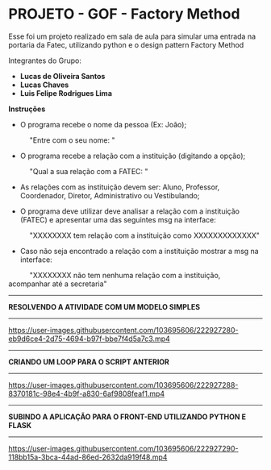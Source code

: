<h1> PROJETO - GOF - Factory Method </h1> 

Esse foi um projeto realizado em sala de aula para simular uma entrada na portaria da Fatec, utilizando python e o design pattern Factory Method

Integrantes do Grupo:
- **Lucas de Oliveira Santos**
- **Lucas Chaves**
- **Luis Felipe Rodrigues Lima**


**Instruções**

- O programa recebe o nome da pessoa (Ex: João);

      "Entre com o seu nome: "

- O programa recebe a relação com a instituição (digitando a opção);

      "Qual a sua relação com a FATEC: "

- As relações com as instituição devem ser: Aluno, Professor, Coordenador, Diretor, Administrativo ou Vestibulando;

- O programa deve utilizar deve analisar a relação com a instituição (FATEC) e apresentar
uma das seguintes msg na interface:

      "XXXXXXXX tem relação com a instituição como XXXXXXXXXXXXX"

- Caso não seja encontrado a relação com a instituição mostrar a msg na interface:

      "XXXXXXXX não tem nenhuma relação com a instituição, acompanhar até a secretaria"
<hr>

**RESOLVENDO A ATIVIDADE COM UM MODELO SIMPLES**

<hr>
  
https://user-images.githubusercontent.com/103695606/222927280-eb9d6ce4-2d75-4694-b97f-bbe7f4d5a7c3.mp4

<hr>

**CRIANDO UM LOOP PARA O SCRIPT ANTERIOR**

<hr>

https://user-images.githubusercontent.com/103695606/222927288-8370181c-98e4-4b9f-a830-6af9808feaf1.mp4


<hr>

**SUBINDO A APLICAÇÃO PARA O FRONT-END UTILIZANDO PYTHON E FLASK** 


<hr>

https://user-images.githubusercontent.com/103695606/222927290-118bb15a-3bca-44ad-86ed-2632da919f48.mp4


